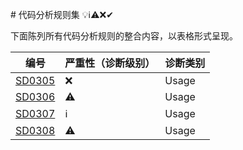 ﻿﻿# 代码分析规则集
💡ℹ⚠❌✔

下面陈列所有代码分析规则的整合内容，以表格形式呈现。

| 编号                                      | 严重性（诊断级别） | 诊断类别                  |
| ----------------------------------------- | ------------------ | ------------------------- |
| [SD0305](rules/Rule-SD0305) | ❌                  | Usage                     |
| [SD0306](rules/Rule-SD0306) | ⚠                  | Usage                     |
| [SD0307](rules/Rule-SD0307) | ℹ                  | Usage                     |
| [SD0308](rules/Rule-SD0308) | ⚠                  | Usage                     |